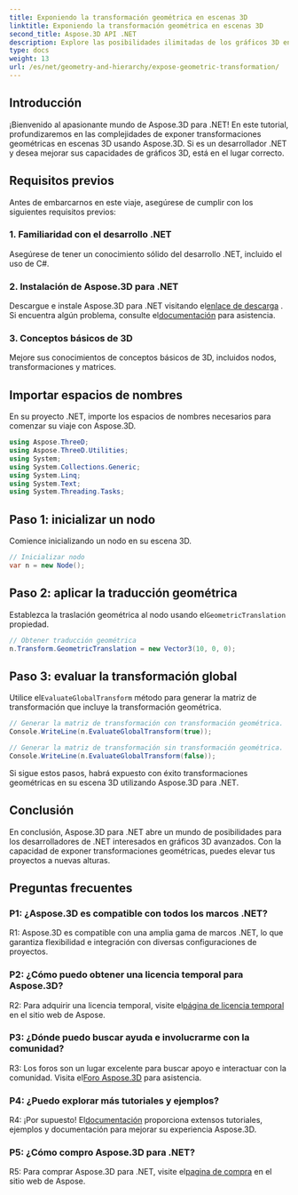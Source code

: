 ```yaml
---
title: Exponiendo la transformación geométrica en escenas 3D
linktitle: Exponiendo la transformación geométrica en escenas 3D
second_title: Aspose.3D API .NET
description: Explore las posibilidades ilimitadas de los gráficos 3D en .NET con Aspose.3D. Descubre transformaciones geométricas sin esfuerzo.
type: docs
weight: 13
url: /es/net/geometry-and-hierarchy/expose-geometric-transformation/
---
```

## Introducción

¡Bienvenido al apasionante mundo de Aspose.3D para .NET! En este tutorial, profundizaremos en las complejidades de exponer transformaciones geométricas en escenas 3D usando Aspose.3D. Si es un desarrollador .NET y desea mejorar sus capacidades de gráficos 3D, está en el lugar correcto.

## Requisitos previos

Antes de embarcarnos en este viaje, asegúrese de cumplir con los siguientes requisitos previos:

### 1. Familiaridad con el desarrollo .NET

Asegúrese de tener un conocimiento sólido del desarrollo .NET, incluido el uso de C#.

### 2. Instalación de Aspose.3D para .NET

 Descargue e instale Aspose.3D para .NET visitando el[enlace de descarga](https://releases.aspose.com/3d/net/) . Si encuentra algún problema, consulte el[documentación](https://reference.aspose.com/3d/net/) para asistencia.

### 3. Conceptos básicos de 3D

Mejore sus conocimientos de conceptos básicos de 3D, incluidos nodos, transformaciones y matrices.

## Importar espacios de nombres

En su proyecto .NET, importe los espacios de nombres necesarios para comenzar su viaje con Aspose.3D.

```csharp
using Aspose.ThreeD;
using Aspose.ThreeD.Utilities;
using System;
using System.Collections.Generic;
using System.Linq;
using System.Text;
using System.Threading.Tasks;
```

## Paso 1: inicializar un nodo

Comience inicializando un nodo en su escena 3D.

```csharp
// Inicializar nodo
var n = new Node();
```

## Paso 2: aplicar la traducción geométrica

 Establezca la traslación geométrica al nodo usando el`GeometricTranslation` propiedad.

```csharp
// Obtener traducción geométrica
n.Transform.GeometricTranslation = new Vector3(10, 0, 0);
```

## Paso 3: evaluar la transformación global

 Utilice el`EvaluateGlobalTransform` método para generar la matriz de transformación que incluye la transformación geométrica.

```csharp
// Generar la matriz de transformación con transformación geométrica.
Console.WriteLine(n.EvaluateGlobalTransform(true));

// Generar la matriz de transformación sin transformación geométrica.
Console.WriteLine(n.EvaluateGlobalTransform(false));
```

Si sigue estos pasos, habrá expuesto con éxito transformaciones geométricas en su escena 3D utilizando Aspose.3D para .NET.

## Conclusión

En conclusión, Aspose.3D para .NET abre un mundo de posibilidades para los desarrolladores de .NET interesados en gráficos 3D avanzados. Con la capacidad de exponer transformaciones geométricas, puedes elevar tus proyectos a nuevas alturas.

## Preguntas frecuentes

### P1: ¿Aspose.3D es compatible con todos los marcos .NET?

R1: Aspose.3D es compatible con una amplia gama de marcos .NET, lo que garantiza flexibilidad e integración con diversas configuraciones de proyectos.

### P2: ¿Cómo puedo obtener una licencia temporal para Aspose.3D?

 R2: Para adquirir una licencia temporal, visite el[página de licencia temporal](https://purchase.aspose.com/temporary-license/) en el sitio web de Aspose.

### P3: ¿Dónde puedo buscar ayuda e involucrarme con la comunidad?

 R3: Los foros son un lugar excelente para buscar apoyo e interactuar con la comunidad. Visita el[Foro Aspose.3D](https://forum.aspose.com/c/3d/18) para asistencia.

### P4: ¿Puedo explorar más tutoriales y ejemplos?

 R4: ¡Por supuesto! El[documentación](https://reference.aspose.com/3d/net/) proporciona extensos tutoriales, ejemplos y documentación para mejorar su experiencia Aspose.3D.

### P5: ¿Cómo compro Aspose.3D para .NET?

 R5: Para comprar Aspose.3D para .NET, visite el[pagina de compra](https://purchase.aspose.com/buy) en el sitio web de Aspose.